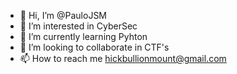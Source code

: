 - 👋 Hi, I’m @PauloJSM
- 👀 I’m interested in CyberSec
- 🌱 I’m currently learning Pyhton
- 💞️ I’m looking to collaborate in CTF's
- 📫 How to reach me hickbullionmount@gmail.com

<!---
PauloJSM/PauloJSM is a ✨ special ✨ repository because its `README.md` (this file) appears on your GitHub profile.
You can click the Preview link to take a look at your changes.
--->
